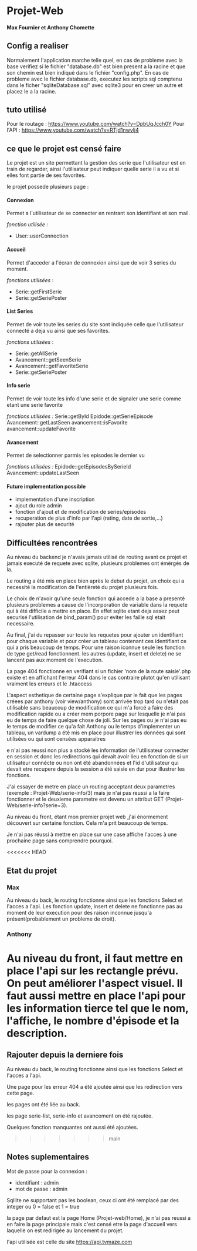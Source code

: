 # Projet-Web
#### Max Fournier et Anthony Chomette
## Config a realiser
Normalement l'application marche telle quel, en cas de probleme avec la base verifiez si le fichier "database.db" est bien present a la racine et que son chemin est bien indiqué dans le fichier "config.php". 
En cas de probleme avec le fichier database.db, executez les scripts sql comptenu dans le ficher "sqliteDatabase.sql" avec sqlite3 pour en creer un autre et placez le a la racine.


## tuto utilisé 
Pour le routage : https://www.youtube.com/watch?v=DpbUqJcch0Y
Pour l'API : https://www.youtube.com/watch?v=RTjd1nwvlj4

## ce que le projet est censé faire
Le projet est un site permettant la gestion des serie que l'utilisateur est en train de regarder, ainsi l'utilisateur peut indiquer quelle serie il a vu et si elles font partie de ses favorites.

le projet possede plusieurs page :

#### Connexion
Permet a l'utilisateur de se connecter en rentrant son identifiant et son mail.

*fonction utilisée :*
- User::userConnection

#### Accueil
Permet d'acceder a l'écran de connexion ainsi que de voir 3 series du moment.

*fonctions utilisées* :
- Serie::getFirstSerie
- Serie::getSeriePoster

#### List Series
Permet de voir toute les series du site sont indiquée celle que l'utilisateur connecté a deja vu ainsi que ses favorites.

*fonctions utilisées* :
- Serie::getAllSerie
- Avancement::getSeenSerie
- Avancement::getFavoriteSerie
- Serie::getSeriePoster

#### Info serie
Permet de voir toute les info d'une serie et de signaler une serie comme etant une serie favorite

*fonctions utilisées :*
Serie::getById
Epidode::getSerieEpisode
Avancement::getLastSeen
avancement::isFavorite
avancement::updateFavorite

#### Avancement
Permet de selectionner parmis les episodes le dernier vu

*fonctions utilisées :*
Epidode::getEpisodesBySerieId
Avancement::updateLastSeen

#### Future implementation possible 
- implementation d'une inscription
- ajout du role admin
- fonction d'ajout et de modification de series/episodes
- recuperation de plus d'info par l'api (rating, date de sortie,...)
- rajouter plus de securité


## Difficultées rencontrées

Au niveau du backend je n'avais jamais utilisé de routing avant ce projet et jamais executé de requete avec sqlite, plusieurs problemes ont émérgés de la. 

Le routing a été mis en place bien après le debut du projet, un choix  qui a necessité la modification de l'entièreté du projet plusieurs fois.

Le choix de n'avoir qu'une seule fonction qui accede a la base a presenté plusieurs problemes a cause de l'incorporation de variable dans la requete qui à été difficile a mettre en place. En effet sqlite etant deja assez peut securisé l'utilisation de bind_param() pour eviter les faille sql etait necessaire.

Au final, j'ai du repasser sur toute les requetes pour ajouter un identifiant pour chaque variable et pour créer un tableau contenant ces identifiant ce qui a pris beaucoup de temps. Pour une raison iconnue seule les fonction de type get/read fonctionnent. les autres (update, insert et delete) ne se lancent pas aux moment de l'execution.

La page 404 fonctionne en verifiant si un fichier 'nom de la route saisie'.php existe et en affichant l'erreur 404 dans le cas contraire plutot qu'en utilisant vraiment les erreurs et le .htaccess

L'aspect esthetique de certaine page s'explique par le fait que les pages créees par anthony (voir view/anthony) sont arrivée trop tard ou n'etait pas utilisable sans beaucoup de modification ce qui m'a forcé a faire des modification rapide ou a créer mem porpore page sur lesquelle je n'ai pas eu de temps de faire quelque chose de joli. Sur les pages ou je n'ai pas eu le temps de modifier ce qu'a fait Anthony ou le temps d'implementer un tableau, un vardump a été mis en place pour illustrer les données qui sont utilisées ou qui sont censées apparaitres

e n'ai pas reussi non plus a stocké les information de l'utilisateur connecter en session et donc les redirections qui devait avoir lieu en fonction de si un utilisateur connécte ou non ont été abandonnées  et l'id d'utilisateur qui devait etre recupere depuis la session a été saisie en dur pour illustrer les fonctions.

J'ai essayer de metre en place un routing acceptant deux parametres (exemple : Projet-Web/serie-info/3) mais je n'ai pas reussi a la faire fonctionner et le deuxieme parametre est devenu un attribut GET (Projet-Web/serie-info?serie=3).

Au niveau du front, étant mon premier projet web ,j'ai énormement découvert sur certaine fonction.
Cela m'a prit beaucoup de temps. 

Je n'ai pas réussi à mettre en place sur une case affiche l'acces à une prochaine page sans comprendre pourquoi.

<<<<<<< HEAD


## Etat du projet
### Max 
Au niveau du back, le routing fonctionne ainsi que les fonctions Select et l'acces a l'api. Les fonction update, insert et delete ne fonctionne pas au moment de leur execution pour des raison inconnue jusqu'a présent(probablement un probleme de droit).
### Anthony
Au niveau du front, il faut mettre en place l'api sur les rectangle prévu. On peut améliorer l'aspect visuel. Il faut aussi mettre en place l'api pour les information tierce tel que le nom, l'affiche, le nombre d'épisode et la description.
=======
## Rajouter depuis la derniere fois
Au niveau du back, le routing fonctionne ainsi que les fonctions Select et l'acces a l'api. 

Une page pour les erreur 404 a été ajoutée ainsi que les redirection vers cette page.

les pages ont été liée au back.

les page serie-list, serie-info et avancement on été rajoutée.

Quelques fonction manquantes ont aussi été ajoutées.
>>>>>>> main


## Notes suplementaires

Mot de passe pour la connexion :
- identifiant : admin
- mot de passe : admin

Sqllite ne supportant pas les boolean, ceux ci ont été remplacé par des integer ou 0 = false et 1 = true

la page par defaut est la page Home (Projet-web/Home), je n'ai pas reussi a en faire la page principale mais c'est censé etre la page d'accueil vers laquelle on est redirigée au lancement du projet.

l'api utilisée est celle du site https://api.tvmaze.com 

